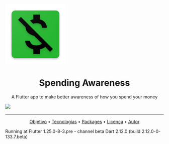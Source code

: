 <img src="android/app/src/main/res/mipmap-xxxhdpi/ic_launcher.png"/>

<h1 align="center">Spending Awareness</h1>
<p align="center">A Flutter app to make better awareness of how you spend your money</p>

<img src="https://img.shields.io/badge/progress-complete-green"/>
<hr/>
<p align="center">
    <a href="#objetivo">Objetivo</a> • 
    <a href="#tecnologias">Tecnologias</a> • 
    <a href="#packages">Packages</a> •
    <a href="#licenc-a">Licença</a> • 
    <a href="#autor">Autor</a>
   </p>

Running at Flutter 1.25.0-8-3.pre - channel beta
Dart 2.12.0 (build 2.12.0-0-133.7.beta)
